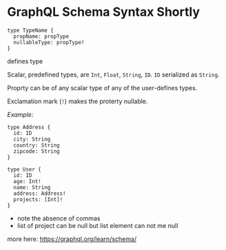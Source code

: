 # GraphQL Schema Syntax Shortly

```
type TypeName {
  propName: propType
  nullableType: propType!
}
```

defines type

Scalar, predefined types, are `Int`, `Float`, `String`, `ID`.
`ID` serialized as `String`.

Proprty can be of any scalar type of any of the user-defines types.

Exclamation mark (`!`) makes the proterty nullable.

_Example:_
```
type Address {
  id: ID
  city: String
  country: String
  zipcode: String
}

type User {
  id: ID
  age: Int!
  name: String
  address: Address!
  projects: [Int]!
}
```

* note the absence of commas
* list of project can be null but list element can not me null


more here:
https://graphql.org/learn/schema/
